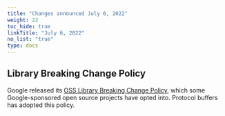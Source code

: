 ```yaml
---
title: "Changes announced July 6, 2022"
weight: 22
toc_hide: true
linkTitle: "July 6, 2022"
no_list: "true"
type: docs
---
```



## Library Breaking Change Policy

Google released its
[OSS Library Breaking Change Policy](https://opensource.google/documentation/policies/library-breaking-change),
which some Google-sponsored open source projects have opted into. Protocol
buffers has adopted this policy.

